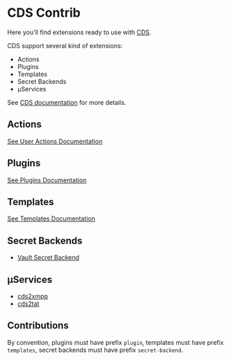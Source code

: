 # CDS Contrib

Here you'll find extensions ready to use with [CDS](https://github.com/ovh/cds).

CDS support several kind of extensions:

- Actions
- Plugins
- Templates
- Secret Backends
- µServices

See [CDS documentation](https://github.com/ovh/cds) for more details.

## Actions

[See User Actions Documentation](https://ovh.github.io/cds/building-pipelines/building-pipelines.actions/)

## Plugins

[See Plugins Documentation](https://ovh.github.io/cds/building-pipelines/building-pipelines.actions.user-actions/)

## Templates

[See Templates Documentation](https://ovh.github.io/cds/building-pipelines/building-pipelines.templates/)

## Secret Backends

- [Vault Secret Backend](https://github.com/ovh/cds/tree/master/contrib/secret-backends/secret-backend-vault)

## µServices

- [cds2xmpp](https://github.com/ovh/cds/tree/master/contrib/uservices/cds2xmpp)
- [cds2tat](https://github.com/ovh/cds/tree/master/contrib/uservices/cds2tat)

## Contributions

By convention, plugins must have prefix `plugin`, templates  must have prefix `templates`, secret backends must have prefix `secret-backend`.
